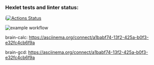### Hexlet tests and linter status:
i[![Actions Status](https://github.com/olukinova/frontend-project-lvl1/workflows/hexlet-check/badge.svg)](https://github.com/olukinova/frontend-project-lvl1/actions)

![example workflow](https://github.com/<OWNER>/<REPOSITORY>/actions/workflows/<WORKFLOW_FILE>/badge.svg)

brain-calc:
https://asciinema.org/connect/a1babf74-13f2-425a-b0f3-e32fc4cb6f9a 

brain-gcd:
https://asciinema.org/connect/a1babf74-13f2-425a-b0f3-e32fc4cb6f9a
